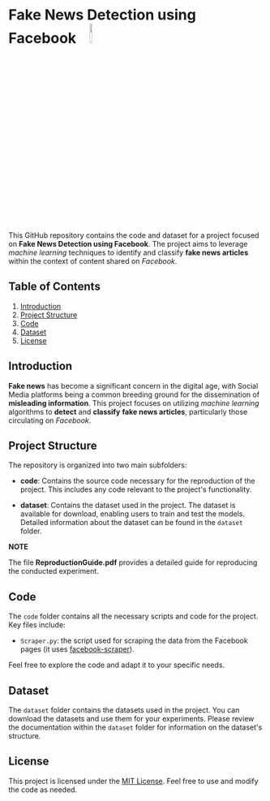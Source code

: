 # Fake News Detection using Facebook &nbsp;&nbsp; <img src="https://github.com/andrea-gariboldi/Facebook-Fake-News/assets/124372391/7a636fd0-d473-4428-82c8-2c6d65ee8e68" width="10%" height="10%">


This GitHub repository contains the code and dataset for a project focused on **Fake News Detection using Facebook**. The project aims to leverage _machine learning_ techniques to identify and classify **fake news articles** within the context of content shared on _Facebook_.

## Table of Contents

1. [Introduction](#introduction)
2. [Project Structure](#project-structure)
3. [Code](#code)
4. [Dataset](#dataset)
5. [License](#license)

## Introduction

**Fake news** has become a significant concern in the digital age, with Social Media platforms being a common breeding ground for the dissemination of **misleading information**. This project focuses on utilizing _machine learning_ algorithms to **detect** and **classify** **fake news articles**, particularly those circulating on _Facebook_.

## Project Structure

The repository is organized into two main subfolders:

- **code**: Contains the source code necessary for the reproduction of the project. This includes any code relevant to the project's functionality.

- **dataset**: Contains the dataset used in the project. The dataset is available for download, enabling users to train and test the models. Detailed information about the dataset can be found in the `dataset` folder.

**NOTE**

The file **ReproductionGuide.pdf** provides a detailed guide for reproducing the conducted experiment.

## Code

The `code` folder contains all the necessary scripts and code for the project. Key files include:

- `Scraper.py`: the script used for scraping the data from the Facebook pages (it uses [facebook-scraper](https://pypi.org/project/facebook-scraper/)).

Feel free to explore the code and adapt it to your specific needs.

## Dataset

The `dataset` folder contains the datasets used in the project. You can download the datasets and use them for your experiments. Please review the documentation within the `dataset` folder for information on the dataset's structure.

## License

This project is licensed under the [MIT License](LICENSE). Feel free to use and modify the code as needed.
